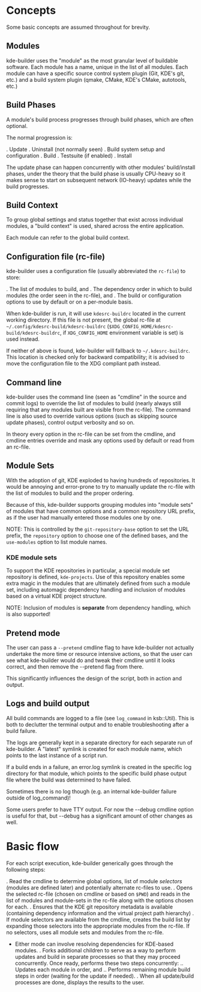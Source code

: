 # Concepts

Some basic concepts are assumed throughout for brevity.

## Modules

kde-builder uses the "module" as the most granular level of buildable
software. Each module has a name, unique in the list of all modules.
Each module can have a specific source control system plugin (Git,
KDE's git, etc.) and a build system plugin (qmake, CMake, KDE's
CMake, autotools, etc.)

## Build Phases

A module's build process progresses through build phases, which are often
optional.

The normal progression is:

. Update
. Uninstall (not normally seen)
. Build system setup and configuration
. Build
. Testsuite (if enabled)
. Install

The update phase can happen concurrently with other modules' build/install
phases, under the theory that the build phase is usually CPU-heavy so it makes
sense to start on subsequent network (IO-heavy) updates while the build
progresses.

## Build Context

To group global settings and status together that exist across individual
modules, a "build context" is used, shared across the entire application.

Each module can refer to the global build context.

## Configuration file (rc-file)

kde-builder uses a configuration file (usually abbreviated the `rc-file`) to
store:

. The list of modules to build, and
. The dependency order in which to build modules (the order seen in the rc-file), and
. The build or configuration options to use by default or on a per-module
basis.

When kde-builder is run, it will use `kdesrc-buildrc` located in the current
working directory. If this file is not present, the global rc-file at
`~/.config/kdesrc-build/kdesrc-buildrc`
(`$XDG_CONFIG_HOME/kdesrc-build/kdesrc-buildrc`, if `XDG_CONFIG_HOME`
environment variable is set) is used instead.

If neither of above is found, kde-builder will fallback to `~/.kdesrc-buildrc`.
This location is checked only for backward compatibility; it is advised to move
the configuration file to the XDG compliant path instead.

## Command line

kde-builder uses the command line (seen as "cmdline" in the source and commit
logs) to override the list of modules to build (nearly always still requiring
that any modules built are visible from the rc-file). The command line is also
used to override various options (such as skipping source update phases),
control output verbosity and so on.

In theory every option in the rc-file can be set from the cmdline, and cmdline
entries override and mask any options used by default or read from an rc-file.

## Module Sets

With the adoption of git, KDE exploded to having hundreds of repositories. It
would be annoying and error-prone to try to manually update the rc-file with
the list of modules to build and the proper ordering.

Because of this, kde-builder supports grouping modules into "module sets" of
modules that have common options and a common repository URL prefix, as if the
user had manually entered those modules one by one.

NOTE: This is controlled by the `git-repository-base` option to set the URL
prefix, the `repository` option to choose one of the defined bases, and the
`use-modules` option to list module names.

### KDE module sets

To support the KDE repositories in particular, a special module set repository
is defined, `kde-projects`. Use of this repository enables some extra magic
in the modules that are ultimately defined from such a module set, including
automagic dependency handling and inclusion of modules based on a virtual KDE
project structure.

NOTE: Inclusion of modules is **separate** from dependency handling, which is
also supported!

## Pretend mode

The user can pass a `--pretend` cmdline flag to have kde-builder not
actually undertake the more time or resource intensive actions, so that the
user can see what kde-builder would do and tweak their cmdline until it looks
correct, and then remove the --pretend flag from there.

This significantly influences the design of the script, both in action and
output.

## Logs and build output

All build commands are logged to a file (see `log_command` in ksb::Util).
This is both to declutter the terminal output and to enable troubleshooting
after a build failure.

The logs are generally kept in a separate directory for each separate run of
kde-builder.  A "latest" symlink is created for each module name, which points
to the last instance of a script run.

If a build ends in a failure, an error.log symlink is created in the specific
log directory for that module, which points to the specific build phase output
file where the build was determined to have failed.

Sometimes there is no log though (e.g. an internal kde-builder failure outside
of log_command)!

Some users prefer to have TTY output. For now the --debug cmdline option is
useful for that, but --debug has a significant amount of other changes as well.

# Basic flow

For each script execution, kde-builder generically goes through the following
steps:

. Read the cmdline to determine global options, list of module *selectors*
(modules are defined later) and potentially alternate rc-files to use.
. Opens the selected rc-file (chosen on cmdline or based on `$PWD`) and reads
in the list of modules and module-sets in the rc-file along with the options
chosen for each.
. Ensures that the KDE git repository metadata is available (containing
dependency information and the virtual project path hierarchy)
. If module selectors are available from the cmdline, creates the build list by
expanding those selectors into the appropriate modules from the rc-file. If no
selectors, uses all module sets and modules from the rc-file.
  * Either mode can involve resolving dependencies for KDE-based modules.
. Forks additional children to serve as a way to perform updates and build in
separate processes so that they may proceed concurrently. Once ready, performs
these two steps concurrently:
.. Updates each module in order, and
.. Performs remaining module build steps in order (waiting for the update if
  needed).
. When all update/build processes are done, displays the results to the user.
